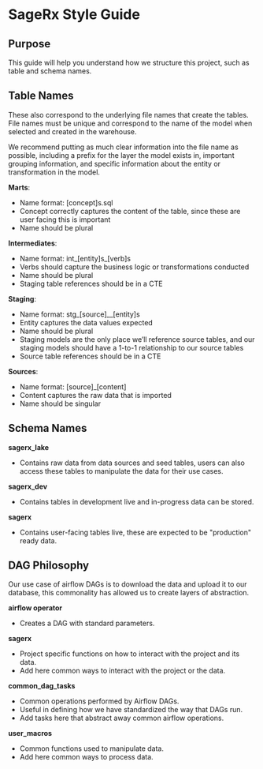 # SageRx Style Guide

## Purpose

This guide will help you understand how we structure this project, such as table and schema names.

## Table Names

These also correspond to the underlying file names that create the tables. File names must be unique and correspond to the name of the model when selected and created in the warehouse.

We recommend putting as much clear information into the file name as possible, including a prefix for the layer the model exists in, important grouping information, and specific information about the entity or transformation in the model.

**Marts**:

- Name format: [concept]s.sql
- Concept correctly captures the content of the table, since these are user facing this is important
- Name should be plural

**Intermediates**:

- Name format: int\_[entity]s\_[verb]s
- Verbs should capture the business logic or transformations conducted
- Name should be plural
- Staging table references should be in a CTE

**Staging**:

- Name format: stg\_[source]\_\_[entity]s
- Entity captures the data values expected
- Name should be plural
- Staging models are the only place we’ll reference source tables, and our staging models should have a 1-to-1 relationship to our source tables
- Source table references should be in a CTE

**Sources**:

- Name format: [source]\_[content]
- Content captures the raw data that is imported
- Name should be singular

## Schema Names

**sagerx_lake**

- Contains raw data from data sources and seed tables, users can also access these tables to manipulate the data for their use cases.

**sagerx_dev**

- Contains tables in development live and in-progress data can be stored.

**sagerx**

- Contains user-facing tables live, these are expected to be "production" ready data.

## DAG Philosophy

Our use case of airflow DAGs is to download the data and upload it to our database, this commonality has allowed us to create layers of abstraction.

**airflow operator**

- Creates a DAG with standard parameters.

**sagerx**

- Project specific functions on how to interact with the project and its data.
- Add here common ways to interact with the project or the data.

**common_dag_tasks**

- Common operations performed by Airflow DAGs.
- Useful in defining how we have standardized the way that DAGs run.
- Add tasks here that abstract away common airflow operations.

**user_macros**

- Common functions used to manipulate data.
- Add here common ways to process data.
